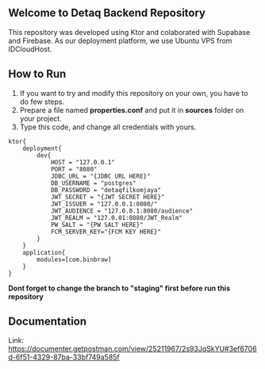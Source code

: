 ## Welcome to Detaq Backend Repository

This repository was developed using Ktor and colaborated with Supabase and Firebase. As our deployment platform, we use Ubuntu VPS from IDCloudHost.

## How to Run

1.  If you want to try and modify this repository on your own, you have to do few steps.
2.  Prepare a file named **properties.conf** and put it in **sources** folder on your project.
3.  Type this code, and change all credentials with yours.

```plaintext
ktor{
	deployment{
		dev{
			HOST = "127.0.0.1"
			PORT = "8080"
			JDBC_URL = "{JDBC URL HERE}"
			DB_USERNAME = "postgres"
			DB_PASSWORD = "detaqfilkomjaya"
			JWT_SECRET = "{JWT SECRET HERE}"
			JWT_ISSUER = "127.0.0.1:8080/"
			JWT_AUDIENCE = "127.0.0.1:8080/audience"
			JWT_REALM = "127.0.01:8080/JWT_Realm"
			PW_SALT = "{PW SALT HERE}"
			FCM_SERVER_KEY="{FCM KEY HERE}"
		}
	}
	application{
		modules=[com.binbraw]
	}
}
```

**Dont forget to change the branch to "staging" first before run this repository**

## Documentation
Link: https://documenter.getpostman.com/view/25211967/2s93JqSkYU#3ef6706d-6f51-4329-87ba-33bf749a585f
